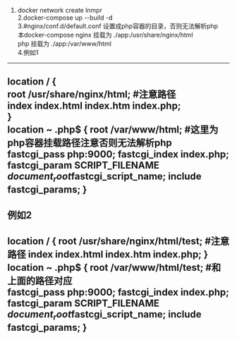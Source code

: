 1. docker network create lnmpr <br/> 
2.docker-compose up --build -d <br/>
3.#nginx/conf.d/default.conf 设置成php容器的目录，否则无法解析php <br/>
本docker-compose nginx 挂载为 ./app:/usr/share/nginx/html <br/>
                 php   挂载为 ./app:/var/www/html <br/>
4.例如1 <br/>
-----------------------------------------------
location / { <br/>
	root   /usr/share/nginx/html; #注意路径 <br/>
	index  index.html index.htm index.php; <br/>
} <br/>
location ~ \.php$ {
	root           /var/www/html; #这里为php容器挂载路径注意否则无法解析php
	fastcgi_pass   php:9000;
	fastcgi_index  index.php;
	fastcgi_param  SCRIPT_FILENAME  $document_root$fastcgi_script_name;
	include        fastcgi_params;
}
----------------------------------------------
例如2
-----------------------------------------------
location / {
        root   /usr/share/nginx/html/test; #注意路径
        index  index.html index.htm index.php;
}
location ~ \.php$ {
        root           /var/www/html/test; #和上面的路径对应    
        fastcgi_pass   php:9000;
        fastcgi_index  index.php;
        fastcgi_param  SCRIPT_FILENAME  $document_root$fastcgi_script_name;
        include        fastcgi_params;
}
-----------------------------------------------
